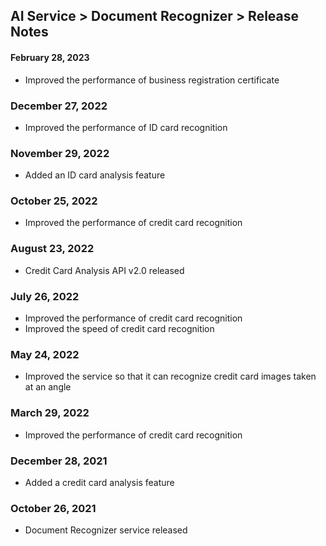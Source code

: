 ## AI Service > Document Recognizer > Release Notes

#### February 28, 2023
* Improved the performance of business registration certificate

### December 27, 2022
* Improved the performance of ID card recognition

### November 29, 2022
* Added an ID card analysis feature

### October 25, 2022
* Improved the performance of credit card recognition

### August 23, 2022
* Credit Card Analysis API v2.0 released

### July 26, 2022
* Improved the performance of credit card recognition
* Improved the speed of credit card recognition

### May 24, 2022
* Improved the service so that it can recognize credit card images taken at an angle

### March 29, 2022
* Improved the performance of credit card recognition

### December 28, 2021
* Added a credit card analysis feature

### October 26, 2021
* Document Recognizer service released